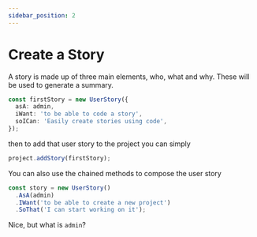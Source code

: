 ```yaml
---
sidebar_position: 2
---
```


# Create a Story

A story is made up of three main elements, who, what and why. These will be used to generate a summary.

```typescript
const firstStory = new UserStory({
  asA: admin,
  iWant: 'to be able to code a story',
  soICan: 'Easily create stories using code',
});
```

then to add that user story to the project you can simply

```typescript
project.addStory(firstStory);
```

You can also use the chained methods to compose the user story

```typescript
const story = new UserStory()
  .AsA(admin)
  .IWant('to be able to create a new project')
  .SoThat('I can start working on it');
```

Nice, but what is `admin`?
